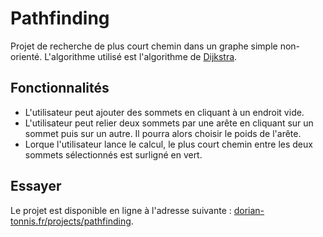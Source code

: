 # Pathfinding

Projet de recherche de plus court chemin dans un graphe simple non-orienté. L'algorithme utilisé est l'algorithme de [Dijkstra](https://fr.wikipedia.org/wiki/Algorithme_de_Dijkstra).

## Fonctionnalités

- L'utilisateur peut ajouter des sommets en cliquant à un endroit vide.
- L'utilisateur peut relier deux sommets par une arête en cliquant sur un sommet puis sur un autre. Il pourra alors choisir le poids de l'arête.
- Lorque l'utilisateur lance le calcul, le plus court chemin entre les deux sommets sélectionnés est surligné en vert.

## Essayer

Le projet est disponible en ligne à l'adresse suivante : [dorian-tonnis.fr/projects/pathfinding](https://dorian-tonnis.fr/projects/pathfinding).
